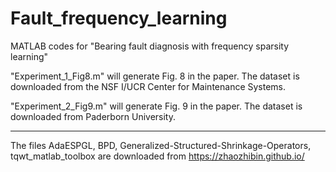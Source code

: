 # Fault_frequency_learning
MATLAB codes for "Bearing fault diagnosis with frequency sparsity learning"

"Experiment_1_Fig8.m" will generate Fig. 8 in the paper. The dataset is downloaded from the NSF I/UCR Center for Maintenance Systems.

"Experiment_2_Fig9.m" will generate Fig. 9 in the paper. The dataset is downloaded from Paderborn University.


----
The files AdaESPGL, BPD, Generalized-Structured-Shrinkage-Operators, tqwt_matlab_toolbox are downloaded from https://zhaozhibin.github.io/
